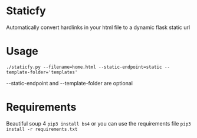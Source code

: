 # Staticfy
Automatically convert hardlinks in your html file to a dynamic flask static url

# Usage
 `./staticfy.py --filename=home.html --static-endpoint=static --template-folder='templates'`
 
 --static-endpoint and --template-folder are optional
 
# Requirements
 Beautiful soup 4
 `pip3 install bs4` or you can use the requirements file `pip3 install -r requirements.txt`
